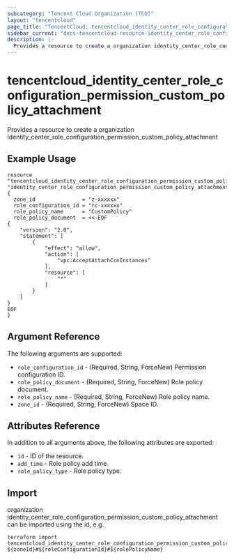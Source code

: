 ```yaml
---
subcategory: "Tencent Cloud Organization (TCO)"
layout: "tencentcloud"
page_title: "TencentCloud: tencentcloud_identity_center_role_configuration_permission_custom_policy_attachment"
sidebar_current: "docs-tencentcloud-resource-identity_center_role_configuration_permission_custom_policy_attachment"
description: |-
  Provides a resource to create a organization identity_center_role_configuration_permission_custom_policy_attachment
---
```


# tencentcloud_identity_center_role_configuration_permission_custom_policy_attachment

Provides a resource to create a organization identity_center_role_configuration_permission_custom_policy_attachment

## Example Usage

```hcl
resource "tencentcloud_identity_center_role_configuration_permission_custom_policy_attachment" "identity_center_role_configuration_permission_custom_policy_attachment" {
  zone_id               = "z-xxxxxx"
  role_configuration_id = "rc-xxxxxx"
  role_policy_name      = "CustomPolicy"
  role_policy_document  = <<-EOF
{
    "version": "2.0",
    "statement": [
        {
            "effect": "allow",
            "action": [
                "vpc:AcceptAttachCcnInstances"
            ],
            "resource": [
                "*"
            ]
        }
    ]
}
EOF
}
```

## Argument Reference

The following arguments are supported:

* `role_configuration_id` - (Required, String, ForceNew) Permission configuration ID.
* `role_policy_document` - (Required, String, ForceNew) Role policy document.
* `role_policy_name` - (Required, String, ForceNew) Role policy name.
* `zone_id` - (Required, String, ForceNew) Space ID.

## Attributes Reference

In addition to all arguments above, the following attributes are exported:

* `id` - ID of the resource.
* `add_time` - Role policy add time.
* `role_policy_type` - Role policy type.



## Import

organization identity_center_role_configuration_permission_custom_policy_attachment can be imported using the id, e.g.

```
terraform import tencentcloud_identity_center_role_configuration_permission_custom_policy_attachment.identity_center_role_configuration_permission_custom_policy_attachment ${zoneId}#${roleConfigurationId}#${rolePolicyName}
```

